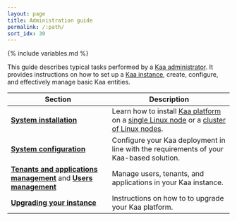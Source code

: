 ```yaml
---
layout: page
title: Administration guide
permalink: /:path/
sort_idx: 30
---
```


{% include variables.md %}

This guide describes typical tasks performed by a [Kaa administrator]({{root_url}}Glossary/#kaa-administrator).
It provides instructions on how to set up a [Kaa instance]({{root_url}}Glossary/#kaa-instance-kaa-deployment), create, configure, and effectively manage basic Kaa entities.

| Section | Description |
|-------|----------------|
| **[System installation]({{root_url}}Administration-guide/System-installation/)** | Learn how to install [Kaa platform]({{root_url}}Glossary/#kaa-platform) on a [single Linux node]({{root_url}}Administration-guide/System-installation/Single-node-installation/) or a [cluster of Linux nodes]({{root_url}}Administration-guide/System-installation/Cluster-setup/).
| **[System configuration]({{root_url}}Administration-guide/System-Configuration/)** | Configure your Kaa deployment in line with the requirements of your Kaa-based solution.
| **[Tenants and applications management]({{root_url}}Administration-guide/Tenants-and-applications-management/)** and **[Users management]({{root_url}}Administration-guide/Users-management/)** | Manage users, tenants, and applications in your Kaa instance.
| **[Upgrading your instance]({{root_url}}Administration-guide/Upgrading-your-instance/)** | Instructions on how to to upgrade your Kaa platform.




